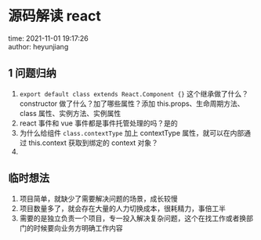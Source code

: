 # 源码解读 react

time: 2021-11-01 19:17:26  
author: heyunjiang

## 1 问题归纳

1. `export default class extends React.Component {}` 这个继承做了什么？constructor 做了什么？加了哪些属性？添加 this.props、生命周期方法、class 属性、实例方法、实例属性
2. react 事件和 vue 事件都是事件托管处理的吗？是的
3. 为什么给组件 `class.contextType` 加上 contextType 属性，就可以在内部通过 this.context 获取到绑定的 context 对象？
4. 

## 临时想法

1. 项目简单，就缺少了需要解决问题的场景，成长较慢
2. 项目数量多了，就会存在大量的人力切换成本，很耗精力，事倍工半
3. 需要的是独立负责一个项目，专一投入解决复杂问题，这个在找工作或者换部门的时候要向业务方明确工作内容
